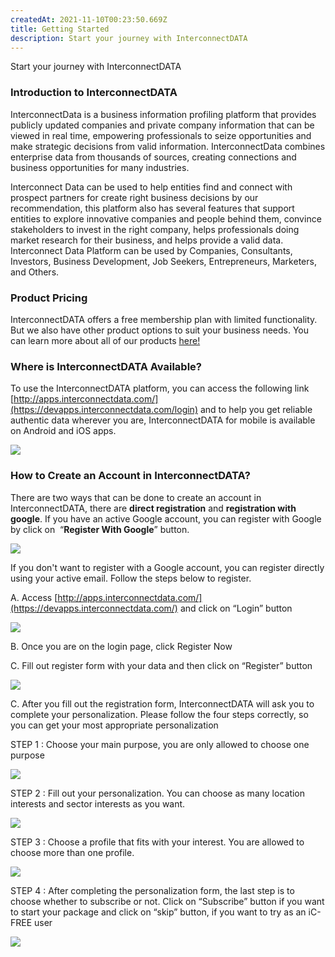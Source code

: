 ```yaml
---
createdAt: 2021-11-10T00:23:50.669Z
title: Getting Started
description: Start your journey with InterconnectDATA
---
```

<!--StartFragment-->

Start your journey with InterconnectDATA

### Introduction to InterconnectDATA

InterconnectData is a business information profiling platform that provides publicly updated companies and private company information that can be viewed in real time, empowering professionals to seize opportunities and make strategic decisions from valid information. InterconnectData combines enterprise data from thousands of sources, creating connections and business opportunities for many industries.

Interconnect Data can be used to help entities find and connect with prospect partners for create right business decisions by our recommendation, this platform also has several features that support entities to explore innovative companies and people behind them, convince stakeholders to invest in the right company, helps professionals doing market research for their business, and helps provide a valid data. Interconnect Data Platform can be used by Companies, Consultants, Investors, Business Development, Job Seekers, Entrepreneurs, Marketers, and Others.

### Product Pricing

InterconnectDATA offers a free membership plan with limited functionality. But we also have other product options to suit your business needs. You can learn more about all of our products [here!](https://lp.interconnectdata.com/product)

### Where is InterconnectDATA Available?

To use the InterconnectDATA platform, you can access the following link [http://apps.interconnectdata.com/](https://devapps.interconnectdata.com/login) and to help you get reliable authentic data wherever you are, InterconnectDATA for mobile is available on Android and iOS apps. 

<!--StartFragment-->

![](/img/zzzzz.png)

<!--EndFragment-->

### How to Create an Account in InterconnectDATA?

There are two ways that can be done to create an account in InterconnectDATA, there are **direct registration** and **registration with google**. If you have an active Google account, you can register with Google by click on  “**Register With Google**” button. 

![](/img/regis.png)

<!--EndFragment-->

If you don't want to register with a Google account, you can register directly using your active email. Follow the steps below to register.

A. Access [http://apps.interconnectdata.com/](https://devapps.interconnectdata.com/) and click on “Login” button

![](https://lh5.googleusercontent.com/2VjJ7IP5SJ_D8sb3HAbbX2fPTr2wgc1c7gQ57yoWIy1MU5Ep89YEU9VlEjOwNY8-n7WtC-uGdRt8b4tbpJXZi6lXhrOVUB0RpEQTmbQBeLwdvUQ9b9IyBffd9z27ZgBi_QPxzVe2)

B. Once you are on the login page, click Register Now

C. Fill out register form with your data and then click on “Register” button

![](/img/regis1.png)

C. After you fill out the registration form, InterconnectDATA will ask you to complete your personalization. Please follow the four steps correctly, so you can get your most appropriate personalization

STEP 1 : Choose your main purpose, you are only allowed to choose one purpose

![](/img/r1.png)

STEP 2 : Fill out your personalization. You can choose as many location interests and sector interests as you want.

![](/img/r2.png)

STEP 3 : Choose a profile that fits with your interest. You are allowed to choose more than one profile.

![](/img/r3.png)

STEP 4 : After completing the personalization form, the last step is to choose whether to subscribe or not. Click on “Subscribe” button if you want to start your package and click on “skip” button, if you want to try as an iC-FREE user

![](/img/r4.png)

<!--EndFragment-->